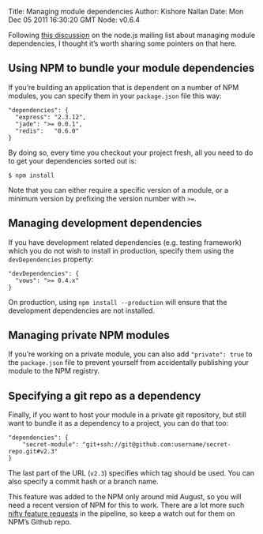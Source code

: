 Title: Managing module dependencies
Author: Kishore Nallan
Date: Mon Dec 05 2011 16:30:20 GMT
Node: v0.6.4

Following [this discussion](http://groups.google.com/group/nodejs/browse_thread/thread/9aa563f1fe3b3ff5) on the node.js mailing list about managing module dependencies, I thought it’s worth sharing some pointers on that here.

## Using NPM to bundle your module dependencies

If you’re building an application that is dependent on a number of NPM modules, you can specify them in your `package.json` file this way: 

	"dependencies": {
	  "express": "2.3.12",
	  "jade": ">= 0.0.1",
	  "redis":   "0.6.0"
	}

By doing so, every time you checkout your project fresh, all you need to do to get your dependencies sorted out is:

	$ npm install

Note that you can either require a specific version of a module, or a minimum version by prefixing the version number with `>=`.

## Managing development dependencies

If you have development related dependencies (e.g. testing framework) which you do not wish to install in production, specify them using the `devDependencies` property:

	"devDependencies": {
      "vows": ">= 0.4.x"
    }

On production, using `npm install --production` will ensure that the development dependencies are not installed. 

## Managing private NPM modules

If you’re working on a private module, you can also add `"private": true` to the `package.json` file to prevent yourself from accidentally publishing your module to the NPM registry. 

## Specifying a git repo as a dependency

Finally, if you want to host your module in a private git repository, but still want to bundle it as a dependency to a project, you can do that too:

	"dependencies": {
		"secret-module": "git+ssh://git@github.com:username/secret-repo.git#v2.3"
	}

The last part of the URL (`v2.3`) specifies which tag should be used. You can also specify a commit hash or a branch name. 

This feature was added to the NPM only around mid August, so you will need a recent version of NPM for this to work. There are a lot more such [nifty feature requests](https://github.com/isaacs/npm/issues?labels=nice+to+have&sort=created&direction=desc&state=open&page=1) in the pipeline, so keep a watch out for them on NPM’s Github repo.